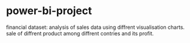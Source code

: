 # power-bi-project
financial dataset: analysis of sales data using diffrent visualisation charts.
sale of diffrent product among diffrent contries and its profit.
